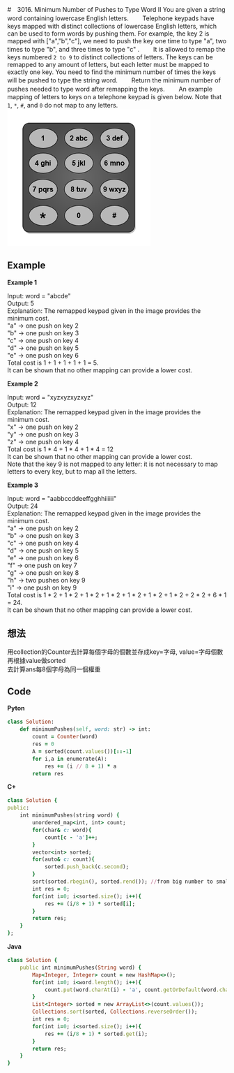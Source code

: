 #　3016. Minimum Number of Pushes to Type Word II
You are given a string word containing lowercase English letters.　　
Telephone keypads have keys mapped with distinct collections of lowercase English letters, which can be used to form words by pushing them. For example, the key 2 is mapped with ["a","b","c"], we need to push the key one time to type "a", two times to type "b", and three times to type "c" .　　
It is allowed to remap the keys numbered `2 to 9` to distinct collections of letters. The keys can be remapped to any amount of letters, but each letter must be mapped to exactly one key. You need to find the minimum number of times the keys will be pushed to type the string word.　　
Return the minimum number of pushes needed to type word after remapping the keys.　　
An example mapping of letters to keys on a telephone keypad is given below. Note that `1`, `*`, `#`, and `0` do not map to any letters.　　
![Image](https://github.com/Adalyne/Leetcode/blob/e0d1ab5e2340c4466316a594c8f30655f030bdfb/Hashmap/Image/keypaddesc.png)  

## Example
**Example 1**  

Input: word = "abcde"  
Output: 5  
Explanation: The remapped keypad given in the image provides the minimum cost.  
"a" -> one push on key 2  
"b" -> one push on key 3  
"c" -> one push on key 4  
"d" -> one push on key 5  
"e" -> one push on key 6  
Total cost is 1 + 1 + 1 + 1 + 1 = 5.  
It can be shown that no other mapping can provide a lower cost.  

**Example 2**  

Input: word = "xyzxyzxyzxyz"  
Output: 12  
Explanation: The remapped keypad given in the image provides the minimum cost.  
"x" -> one push on key 2  
"y" -> one push on key 3  
"z" -> one push on key 4  
Total cost is 1 * 4 + 1 * 4 + 1 * 4 = 12  
It can be shown that no other mapping can provide a lower cost.  
Note that the key 9 is not mapped to any letter: it is not necessary to map letters to every key, but to map all the letters.  

**Example 3**  

Input: word = "aabbccddeeffgghhiiiiii"  
Output: 24  
Explanation: The remapped keypad given in the image provides the minimum cost.  
"a" -> one push on key 2  
"b" -> one push on key 3  
"c" -> one push on key 4  
"d" -> one push on key 5  
"e" -> one push on key 6  
"f" -> one push on key 7  
"g" -> one push on key 8  
"h" -> two pushes on key 9  
"i" -> one push on key 9  
Total cost is 1 * 2 + 1 * 2 + 1 * 2 + 1 * 2 + 1 * 2 + 1 * 2 + 1 * 2 + 2 * 2 + 6 * 1 = 24.  
It can be shown that no other mapping can provide a lower cost.  

## 想法
用collection的Counter去計算每個字母的個數並存成key=字母, value=字母個數  
再根據value做sorted  
去計算ans每8個字母為同一個權重  

## Code
**Pyton**
```ruby
class Solution:
    def minimumPushes(self, word: str) -> int:
        count = Counter(word)
        res = 0
        A = sorted(count.values())[::-1]
        for i,a in enumerate(A):
            res += (i // 8 + 1) * a
        return res
```
**C+**
```ruby
class Solution {
public:
    int minimumPushes(string word) {
        unordered_map<int, int> count;
        for(char& c: word){
            count[c - 'a']++;
        }
        vector<int> sorted;
        for(auto& c: count){
            sorted.push_back(c.second);
        }
        sort(sorted.rbegin(), sorted.rend()); //from big number to small number
        int res = 0;
        for(int i=0; i<sorted.size(); i++){
            res += (i/8 + 1) * sorted[i];
        }
        return res;
    }
};
```
**Java**
```ruby
class Solution {
    public int minimumPushes(String word) {
        Map<Integer, Integer> count = new HashMap<>();
        for(int i=0; i<word.length(); i++){
            count.put(word.charAt(i) - 'a', count.getOrDefault(word.charAt(i) - 'a', 0) + 1);
        }
        List<Integer> sorted = new ArrayList<>(count.values());
        Collections.sort(sorted, Collections.reverseOrder());
        int res = 0;
        for(int i=0; i<sorted.size(); i++){
            res += (i/8 + 1) * sorted.get(i);
        }
        return res;
    }
}
```
